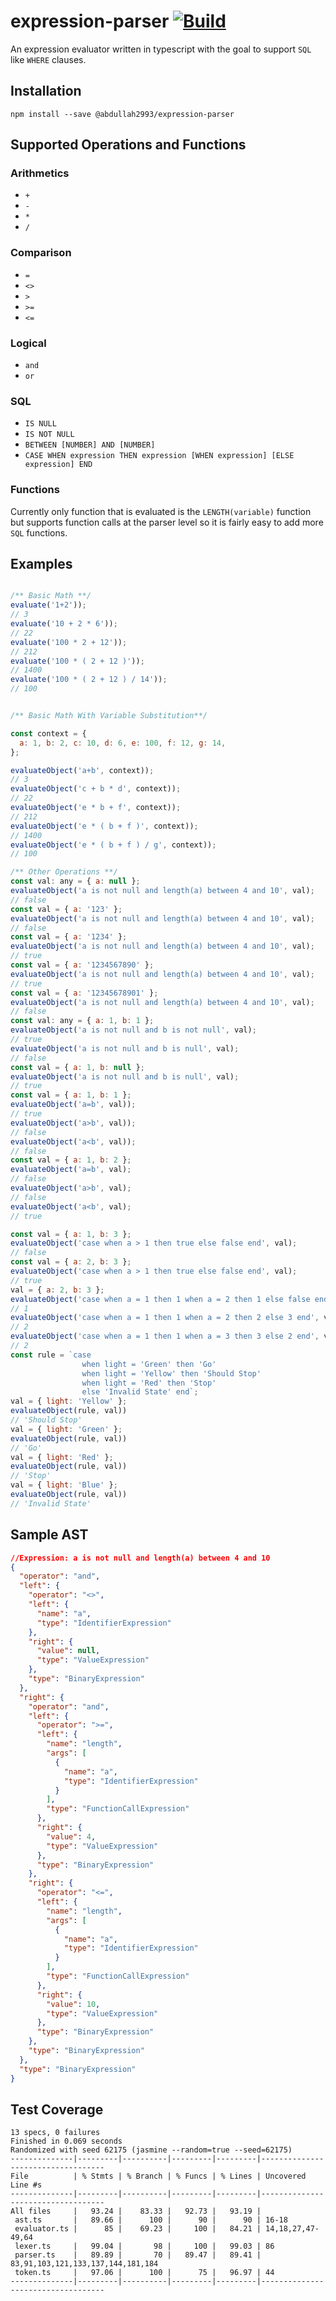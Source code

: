 # expression-parser [![Build](https://github.com/abdullah2993/expression-parser/actions/workflows/build.yaml/badge.svg)](https://github.com/abdullah2993/expression-parser/actions/workflows/build.yaml)

An expression evaluator written in typescript with the goal to support `SQL` like `WHERE` clauses.

## Installation

```
npm install --save @abdullah2993/expression-parser
```

## Supported Operations and Functions

### Arithmetics

- `+`
- `-`
- `*`
- `/`

### Comparison

- `=`
- `<>`
- `>`
- `>=`
- `<=`

### Logical

- `and`
- `or`

### SQL

- `IS NULL`
- `IS NOT NULL`
- `BETWEEN [NUMBER] AND [NUMBER]`
- `CASE WHEN expression THEN expression [WHEN expression] [ELSE expression] END`

### Functions

Currently only function that is evaluated is the `LENGTH(variable)` function but supports function calls at the parser level so it is fairly easy to add more `SQL` functions.

## Examples

```js

/** Basic Math **/
evaluate('1+2'));
// 3
evaluate('10 + 2 * 6'));
// 22
evaluate('100 * 2 + 12'));
// 212
evaluate('100 * ( 2 + 12 )'));
// 1400
evaluate('100 * ( 2 + 12 ) / 14'));
// 100


/** Basic Math With Variable Substitution**/

const context = {
  a: 1, b: 2, c: 10, d: 6, e: 100, f: 12, g: 14,
};

evaluateObject('a+b', context));
// 3
evaluateObject('c + b * d', context));
// 22
evaluateObject('e * b + f', context));
// 212
evaluateObject('e * ( b + f )', context));
// 1400
evaluateObject('e * ( b + f ) / g', context));
// 100

/** Other Operations **/
const val: any = { a: null };
evaluateObject('a is not null and length(a) between 4 and 10', val);
// false
const val = { a: '123' };
evaluateObject('a is not null and length(a) between 4 and 10', val);
// false
const val = { a: '1234' };
evaluateObject('a is not null and length(a) between 4 and 10', val);
// true
const val = { a: '1234567890' };
evaluateObject('a is not null and length(a) between 4 and 10', val);
// true
const val = { a: '12345678901' };
evaluateObject('a is not null and length(a) between 4 and 10', val);
// false
const val: any = { a: 1, b: 1 };
evaluateObject('a is not null and b is not null', val);
// true
evaluateObject('a is not null and b is null', val);
// false
const val = { a: 1, b: null };
evaluateObject('a is not null and b is null', val);
// true
const val = { a: 1, b: 1 };
evaluateObject('a=b', val));
// true
evaluateObject('a>b', val));
// false
evaluateObject('a<b', val));
// false
const val = { a: 1, b: 2 };
evaluateObject('a=b', val);
// false
evaluateObject('a>b', val);
// false
evaluateObject('a<b', val);
// true

const val = { a: 1, b: 3 };
evaluateObject('case when a > 1 then true else false end', val);
// false
const val = { a: 2, b: 3 };
evaluateObject('case when a > 1 then true else false end', val);
// true
val = { a: 2, b: 3 };
evaluateObject('case when a = 1 then 1 when a = 2 then 1 else false end', val);
// 1
evaluateObject('case when a = 1 then 1 when a = 2 then 2 else 3 end', val);
// 2
evaluateObject('case when a = 1 then 1 when a = 3 then 3 else 2 end', val);
// 2
const rule = `case
                when light = 'Green' then 'Go'
                when light = 'Yellow' then 'Should Stop'
                when light = 'Red' then 'Stop'
                else 'Invalid State' end`;
val = { light: 'Yellow' };
evaluateObject(rule, val))
// 'Should Stop'
val = { light: 'Green' };
evaluateObject(rule, val))
// 'Go'
val = { light: 'Red' };
evaluateObject(rule, val))
// 'Stop'
val = { light: 'Blue' };
evaluateObject(rule, val))
// 'Invalid State'

```

## Sample AST

```json
//Expression: a is not null and length(a) between 4 and 10
{
  "operator": "and",
  "left": {
    "operator": "<>",
    "left": {
      "name": "a",
      "type": "IdentifierExpression"
    },
    "right": {
      "value": null,
      "type": "ValueExpression"
    },
    "type": "BinaryExpression"
  },
  "right": {
    "operator": "and",
    "left": {
      "operator": ">=",
      "left": {
        "name": "length",
        "args": [
          {
            "name": "a",
            "type": "IdentifierExpression"
          }
        ],
        "type": "FunctionCallExpression"
      },
      "right": {
        "value": 4,
        "type": "ValueExpression"
      },
      "type": "BinaryExpression"
    },
    "right": {
      "operator": "<=",
      "left": {
        "name": "length",
        "args": [
          {
            "name": "a",
            "type": "IdentifierExpression"
          }
        ],
        "type": "FunctionCallExpression"
      },
      "right": {
        "value": 10,
        "type": "ValueExpression"
      },
      "type": "BinaryExpression"
    },
    "type": "BinaryExpression"
  },
  "type": "BinaryExpression"
}
```

## Test Coverage

```
13 specs, 0 failures
Finished in 0.069 seconds
Randomized with seed 62175 (jasmine --random=true --seed=62175)
--------------|---------|----------|---------|---------|-----------------------------------
File          | % Stmts | % Branch | % Funcs | % Lines | Uncovered Line #s
--------------|---------|----------|---------|---------|-----------------------------------
All files     |   93.24 |    83.33 |   92.73 |   93.19 |
 ast.ts       |   89.66 |      100 |      90 |      90 | 16-18
 evaluator.ts |      85 |    69.23 |     100 |   84.21 | 14,18,27,47-49,64
 lexer.ts     |   99.04 |       98 |     100 |   99.03 | 86
 parser.ts    |   89.89 |       70 |   89.47 |   89.41 | 83,91,103,121,133,137,144,181,184
 token.ts     |   97.06 |      100 |      75 |   96.97 | 44
--------------|---------|----------|---------|---------|-----------------------------------
```
